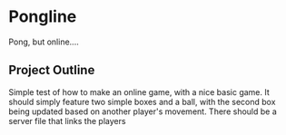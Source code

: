 # Pongline
Pong, but online....

## Project Outline
Simple test of how to make an online game, with a nice basic game.
It should simply feature two simple boxes and a ball, with the second box being updated based on another player's movement.
There should be a server file that links the players
